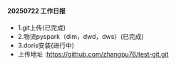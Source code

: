 #### 20250722 工作日报
* 1.git上传(已完成)
* 2.物流pyspark（dim，dwd，dws）(已完成)
* 3.doris安装(进行中)
* 上传地址 :https://github.com/zhangpu76/test-git.git